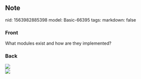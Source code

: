 ## Note
nid: 1563982885398
model: Basic-66395
tags: 
markdown: false

### Front
What modules exist and how are they implemented?

### Back
<img src="Screenshot%202019-07-24%20at%2017.41.57.png">
<div><img src="Screenshot%202019-07-24%20at%2017.42.01.png"></div>

